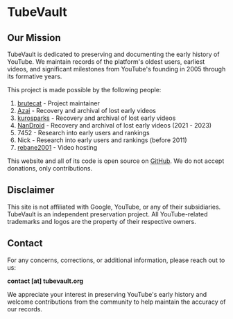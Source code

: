 # TubeVault

## Our Mission

TubeVault is dedicated to preserving and documenting the early history of YouTube. We maintain records of the platform's oldest users, earliest videos, and significant milestones from YouTube's founding in 2005 through its formative years.

This project is made possible by the following people:

1. [brutecat](https://brutecat.com) - Project maintainer
2. [Azai](https://www.youtube.com/channel/UCTV31jYJsExLOFAKe0KfD4g) - Recovery and archival of lost early videos
3. [kurosparks](https://www.youtube.com/channel/UCFqbdEPF8ssfsOHk50oieuw) - Recovery and archival of lost early videos
4. [NanDroid](https://www.youtube.com/channel/UCoI1SGzNp7t88uZ-Qyi3YQA) - Recovery and archival of lost early videos (2021 - 2023)
5. 7452 - Research into early users and rankings
6. Nick - Research into early users and rankings (before 2011)
7. [rebane2001](https://lyra.horse) - Video hosting

This website and all of its code is open source on [GitHub](https://github.com/ddd/tubevault). We do not accept donations, only contributions.

## Disclaimer

This site is not affiliated with Google, YouTube, or any of their subsidiaries. TubeVault is an independent preservation project. All YouTube-related trademarks and logos are the property of their respective owners.

## Contact

For any concerns, corrections, or additional information, please reach out to us:

**contact [at] tubevault.org**

We appreciate your interest in preserving YouTube's early history and welcome contributions from the community to help maintain the accuracy of our records.